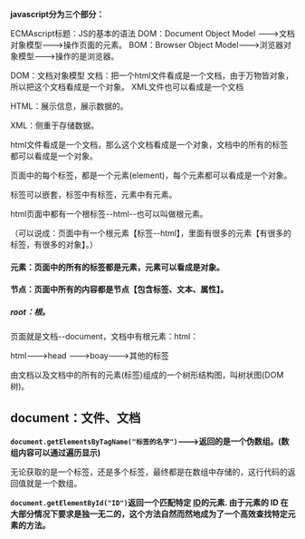 **javascript分为三个部分：**

ECMAscript标题：JS的基本的语法
DOM：Document  Object   Model --->文档对象模型--->操作页面的元素。
BOM：Browser  Object  Model--->浏览器对象模型--->操作的是浏览器。

DOM：文档对象模型
文档：把一个html文件看成是一个文档，由于万物皆对象，所以把这个文档看成是一个对象。
XML文件也可以看成是一个文档

<!--XML文件写法：-->
<!--(XML文件用来储存数据)-->
<!--1、文件必须以<?xml  verson="1.0"  encoding="UTF-8"?>开头。-->
<!--2、使用一个成对的标签将内容装在里面，类似html文件的html标签。-->
<!--3、内容中的标签都是以成对的形式储存。-->

HTML：展示信息，展示数据的。

XML：侧重于存储数据。

html文件看成是一个文档，那么这个文档看成是一个对象，文档中的所有的标签都可以看成是一个对象。

页面中的每个标签，都是一个元素(element)，每个元素都可以看成是一个对象。

标签可以嵌套，标签中有标签，元素中有元素。

html页面中都有一个根标签--html--也可以叫做根元素。

（可以说成：页面中有一个根元素【标签--html】，里面有很多的元素【有很多的标签，有很多的对象】。）



#### 元素：页面中的所有的标签都是元素，元素可以看成是对象。

#### 节点：页面中所有的内容都是节点【包含标签、文本、属性】。

##### root：根。



页面就是文档--document，文档中有根元素：html：



html--->head
   --->boay--->其他的标签

由文档以及文档中的所有的元素(标签)组成的一个树形结构图，叫树状图(DOM树)。

## document：文件、文档

**`document.getElementsByTagName("标签的名字")`--->返回的是一个伪数组。(数组内容可以通过遍历显示)**

无论获取的是一个标签，还是多个标签，最终都是在数组中存储的，这行代码的返回值就是一个数组。

**`document.getElementById("ID")`返回一个匹配特定 [ID](https://developer.mozilla.org/en-US/docs/DOM/element.id)的元素. 由于元素的 ID 在大部分情况下要求是独一无二的，这个方法自然而然地成为了一个高效查找特定元素的方法。**